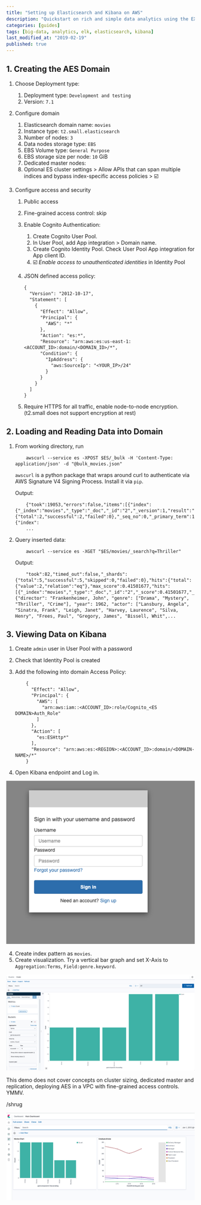 ```yaml
---
title: "Setting up Elasticsearch and Kibana on AWS"
description: "Quickstart on rich and simple data analytics using the EXK stack"
categories: [guides] 
tags: [big-data, analytics, elk, elasticsearch, kibana]
last_modified_at: "2019-02-19"
published: true
---
```


## 1. Creating the AES Domain

1. Choose Deployment type: 
    1. Deployment type: `Development and testing`
    2. Version: `7.1`
    
2. Configure domain
    1. Elasticsearch domain name: `movies`
    2. Instance type: `t2.small.elasticsearch`
    3. Number of nodes: `3`
    4. Data nodes storage type: `EBS`
    5. EBS Volume type: `General Purpose`
    6. EBS storage size per node: `10` GiB
    7. Dedicated master nodes: <skip>
    8. Optional ES cluster settings > Allow APIs that can span multiple indices and bypass index-specific access policies > :ballot_box_with_check:
  
3. Configure access and security 

    1. Public access
    2. Fine-grained access control: skip
    3. Enable Cognito Authentication: 
        1. Create Cognito User Pool. 
        2. In User Pool, add App integration > Domain name.
        3. Create Cognito Identity Pool. Check User Pool App integration for App client ID.
        4. :ballot_box_with_check: _Enable access to unauthenticated identities_ in Identity Pool 
        
    4. JSON defined access policy: 
    
        ```
        {
          "Version": "2012-10-17",
          "Statement": [
            {
              "Effect": "Allow",
              "Principal": {
                "AWS": "*"
              },
              "Action": "es:*",
              "Resource": "arn:aws:es:us-east-1:<ACCOUNT_ID>:domain/<DOMAIN_ID>/*",
              "Condition": {
                "IpAddress": {
                  "aws:SourceIp": "<YOUR_IP>/24"
                }
              }
            }
          ]
        }
        ```
    5. Require HTTPS for all traffic, enable node-to-node encryption. (t2.small does not support encryption at rest)

## 2. Loading and Reading Data into Domain

1. From working directory, run 

    ```
        awscurl --service es -XPOST $ES/_bulk -H 'Content-Type: application/json' -d "@bulk_movies.json"
    ```

    `awscurl` is a python package that wraps around curl to authenticate via AWS Signature V4 Signing Process. Install it via `pip`.
    
    Output: 
    ```
        {"took":19053,"errors":false,"items":[{"index":{"_index":"movies","_type":"_doc","_id":"2","_version":1,"result":"created","_shards":{"total":2,"successful":2,"failed":0},"_seq_no":0,"_primary_term":1,"status":201}},{"index":
        ...
    ```
2. Query inserted data: 
    
    ```
        awscurl --service es -XGET "$ES/movies/_search?q=Thriller"
    ```
    
    Output: 
    
    ```
        "took":82,"timed_out":false,"_shards":{"total":5,"successful":5,"skipped":0,"failed":0},"hits":{"total":{"value":2,"relation":"eq"},"max_score":0.41501677,"hits":[{"_index":"movies","_type":"_doc","_id":"2","_score":0.41501677,"_source":{"director": "Frankenheimer, John", "genre": ["Drama", "Mystery", "Thriller", "Crime"], "year": 1962, "actor": ["Lansbury, Angela", "Sinatra, Frank", "Leigh, Janet", "Harvey, Laurence", "Silva, Henry", "Frees, Paul", "Gregory, James", "Bissell, Whit",...
    ```
    
## 3. Viewing Data on Kibana

1. Create `admin` user in User Pool with a password
2. Check that Identity Pool is created
2. Add the following into domain Access Policy: 
    ```
        {
          "Effect": "Allow",
          "Principal": {
            "AWS": [
              "arn:aws:iam::<ACCOUNT_ID>:role/Cognito_<ES DOMAIN>Auth_Role"
            ]
          },
          "Action": [
            "es:ESHttp*"
          ],
          "Resource": "arn:aws:es:<REGION>:<ACCOUNT_ID>:domain/<DOMAIN-NAME>/*"
        }  
    ```

3. Open Kibana endpoint and Log in.

![](/assets/img/Screenshot%202020-02-18%20at%204.49.12%20AM.png)

4. Create index pattern as `movies`.
5. Create visualization. Try a vertical bar graph and set X-Axis to `Aggregation:Terms`, `Field:genre.keyword`.

![](/assets/img/Screenshot%202020-02-18%20at%204.48.46%20AM.png)


This demo does not cover concepts on cluster sizing, dedicated master and replication, deploying AES in a VPC with fine-grained access controls. YMMV.


/shrug

![](/assets/img/demo-dashboard.png)





